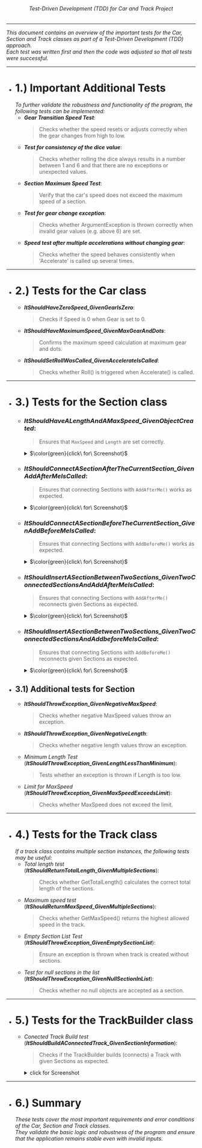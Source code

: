 ###### <p align="center"> Test-Driven Development (TDD) for Car and Track Project </p>
---
*This document contains an overview of the important tests for the Car, Section and Track classes as part of a Test-Driven Development (TDD) approach.*  
*Each test was written first and then the code was adjusted so that all tests were successful.*  

---
- # 1.) Important Additional Tests
  *To further validate the robustness and functionality of the program, the following tests can be implemented:*
  - ***Gear Transition Speed ​​Test***:
    > Checks whether the speed resets or adjusts correctly when the gear changes from high to low.
  - ***Test for consistency of the dice value***:
    > Checks whether rolling the dice always results in a number between 1 and 6 and that there are no exceptions or unexpected values.
  - ***Section Maximum Speed ​​Test***:
    > Verify that the car's speed does not exceed the maximum speed of a section.
  - ***Test for gear change exception***:
    > Checks whether ArgumentException is thrown correctly when invalid gear values ​​(e.g. above 6) are set.
  - ***Speed ​​test after multiple accelerations without changing gear***:
    > Checks whether the speed behaves consistently when 'Accelerate' is called up several times.

---
- # 2.) Tests for the Car class
  - ***ItShouldHaveZeroSpeed_GivenGearIsZero***:
    > Checks if Speed ​​is 0 when Gear is set to 0.
  - ***ItShouldHaveMaximumSpeed_GivenMaxGearAndDots***:
    > Confirms the maximum speed calculation at maximum gear and dots.
  - ***ItShouldSetRollWasCalled_GivenAccelerateIsCalled***:
    > Checks whether Roll() is triggered when Accelerate() is called.

---
- # 3.) Tests for the Section class
  - ### ***ItShouldHaveALengthAndAMaxSpeed_GivenObjectCreated***:
    > Ensures that `MaxSpeed` ​​and `Length` are set correctly.
      <details> <summary> $\color{green}{click\ for\ Screenshot}$ </summary>

       <img alt="ItShouldHaveALengthAndAMaxSpeed_GivenObjectCreated" src="./img/ItShouldHaveALengthAndAMaxSpeed_GivenObjectCreated.png" width=80%>
      </details>

  - ### ***ItShouldConnectASectionAfterTheCurrentSection_GivenAddAfterMeIsCalled***:
    > Ensures that connecting Sections with `AddAfterMe()` works as expected.
      <details> <summary> $\color{green}{click\ for\ Screenshot}$ </summary>

       <img alt="ItShouldConnectASectionAfterTheCurrentSection_GivenAddAfterMeIsCalled" src="./img/ItShouldConnectASectionAfterTheCurrentSection_GivenAddAfterMeIsCalled.png" width=80%>
      </details>

   - ### ***ItShouldConnectASectionBeforeTheCurrentSection_GivenAddBeforeMeIsCalled***:
     > Ensures that connecting Sections with `AddBeforeMe()` works as expected.
       <details> <summary> $\color{green}{click\ for\ Screenshot}$ </summary>

        <img alt="ItShouldConnectASectionBeforeTheCurrentSection_GivenAddBeforeMeIsCalled" src="./img/ItShouldConnectASectionBeforeTheCurrentSection_GivenAddBeforeMeIsCalled.png" width=80%>
      </details>

    - ### ***ItShouldInsertASectionBetweenTwoSections_GivenTwoConnectedSectionsAndAddAfterMeIsCalled***:
      > Ensures that connecting Sections with `AddAfterMe()` reconnects given Sections as expected.
       <details> <summary> $\color{green}{click\ for\ Screenshot}$ </summary>

        <img alt="ItShouldInsertASectionBetweenTwoSections_GivenTwoConnectedSectionsAndAddAfterMeIsCalled" src="./img/ItShouldInsertASectionBetweenTwoSections_GivenTwoConnectedSectionsAndAddAfterMeIsCalled.png" width=80%>
      </details>

    - ### ***ItShouldInsertASectionBetweenTwoSections_GivenTwoConnectedSectionsAndAddbeforeMeIsCalled***:
      > Ensures that connecting Sections with `AddBeforeMe()` reconnects given Sections as expected.
        <details> <summary> $\color{green}{click\ for\ Screenshot}$ </summary>

         <img alt="ItShouldInsertASectionBetweenTwoSections_GivenTwoConnectedSectionsAndAddbeforeMeIsCalled" src="./img/ItShouldInsertASectionBetweenTwoSections_GivenTwoConnectedSectionsAndAddbeforeMeIsCalled.png" width=80%>
        </details>
    
 - ## 3.1) Additional tests for Section
    - ***ItShouldThrowException_GivenNegativeMaxSpeed***:
      > Checks whether negative MaxSpeed ​​values ​​throw an exception.
     
    - ***ItShouldThrowException_GivenNegativeLength***:
      > Checks whether negative length values ​​throw an exception.
      
    - *Minimum Length Test* (***ItShouldThrowException_GivenLengthLessThanMinimum***):
      > Tests whether an exception is thrown if Length is too low.
      
    - *Limit for MaxSpeed* ​​(***ItShouldThrowException_GivenMaxSpeedExceedsLimit***):
      > Checks whether MaxSpeed ​​does not exceed the limit.


---
- # 4.) Tests for the Track class
  *If a track class contains multiple section instances, the following tests may be useful:*
  - *Total length test* (***ItShouldReturnTotalLength_GivenMultipleSections***):
    > Checks whether GetTotalLength() calculates the correct total length of the sections.
  - *Maximum speed test* (***ItShouldReturnMaxSpeed_GivenMultipleSections***):
    > Checks whether GetMaxSpeed() returns the highest allowed speed in the track.
  - *Empty Section List Test* (***ItShouldThrowException_GivenEmptySectionList***):
    > Ensure an exception is thrown when track is created without sections.
  - *Test for null sections in the list* (***ItShouldThrowException_GivenNullSectionInList***):
    > Checks whether no null objects are accepted as a section.

---
- # 5.) Tests for the TrackBuilder class
  - *Conected Track Build test* (***ItShouldBuildAConnectedTrack_GivenSectionInformation***):
     > Checks if the TrackBuilder builds (connects) a Track with given Sections as expected.
      <details> <summary> click for Screenshot </summary>

       ![ItShouldBuildAConnectedTrack_GivenSectionInformation](./img/ItShouldBuildAConnectedTrack_GivenSectionInformation.png)
      </details>
   

--- 
- # 6.) Summary
  *These tests cover the most important requirements and error conditions of the Car, Section and Track classes.*  
  *They validate the basic logic and robustness of the program and ensure that the application remains stable even with invalid inputs.*
